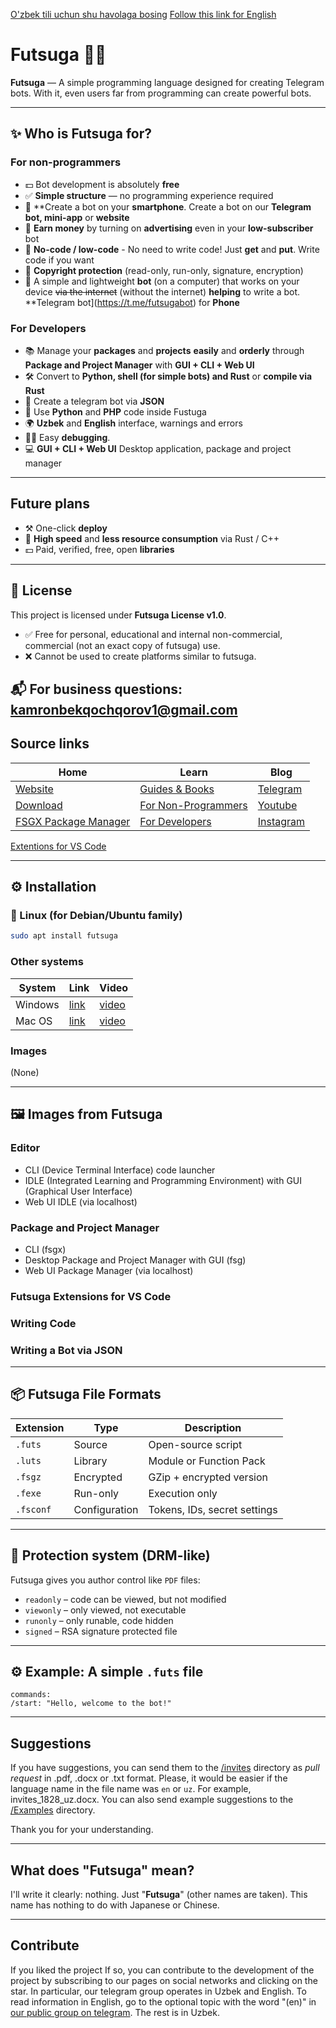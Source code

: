[O'zbek tili uchun shu havolaga bosing](README.uz.md)
[Follow this link for English](README.md)

# Futsuga 🧠✨

**Futsuga** — A simple programming language designed for creating Telegram bots. With it, even users far from programming can create powerful bots.

---

## ✨ Who is Futsuga for?

### For non-programmers
- 💵 Bot development is absolutely **free**
- ✅ **Simple structure** — no programming experience required
- 📱 **Create a bot on your **smartphone**. Create a bot on our **Telegram bot, mini-app** or **website**
- 💸 **Earn money** by turning on **advertising** even in your **low-subscriber** bot
- 🧠 **No-code / low-code** - No need to write code! Just **get** and **put**. Write code if you want
- 🔐 **Copyright protection** (read-only, run-only, signature, encryption)
- 🤖 A simple and lightweight **bot** (on a computer) that works on your device ~~via the internet~~ (without the internet) **helping** to write a bot. **Telegram bot](https://t.me/futsugabot) for **Phone**

### For Developers
- 📚 Manage your **packages** and **projects** **easily** and **orderly** through **Package and Project Manager** with **GUI + CLI + Web UI**
- 🛠️ Convert to **Python, shell (for simple bots) and Rust** or **compile via Rust**
- 📅 Create a telegram bot via **JSON**
- 📝 Use **Python** and **PHP** code inside Fustuga
- 🌍 **Uzbek** and **English** interface, warnings and errors
- ⛓️‍💥 Easy **debugging**.
- 💻 **GUI + CLI + Web UI** Desktop application, package and project manager

---

## Future plans
- ⚒️ One-click **deploy**
- 💫 **High speed** and **less resource consumption** via Rust / C++
- 💵 Paid, verified, free, open **libraries**

---
## 📜 License

This project is licensed under **Futsuga License v1.0**.

- ✅ Free for personal, educational and internal non-commercial, commercial (not an exact copy of futsuga) use.
- ❌ Cannot be used to create platforms similar to futsuga.

📬 For business questions: kamronbekqochqorov1@gmail.com
---

## Source links
| Home | Learn | Blog |
|--------|-----|-------|
| [Website](https://futsuga.uz) | [Guides & Books](https://futsuga.uz/guide) | [Telegram](https://t.me/futsuga) |
| [Download](https://futsuga.uz/download) | [For Non-Programmers](https://futsuga.uz/guide/for-scratch) | [Youtube](https://www.youtube.com/@futsuga) |
| [FSGX Package Manager](https://futsuga.uz/fsgx) | [For Developers](https://futsuga.uz/guide/for-coders) | [Instagram](https://www.instagram.com) |

[Extentions for VS Code]()

---

## ⚙️ Installation

### 🐧 Linux (for Debian/Ubuntu family)
```bash
sudo apt install futsuga
```

### Other systems
| System | Link | Video |
|-|-|-|
| Windows | [link](https://futsuga.uz/download/windows) |[video]() |
| Mac OS | [link](https://futsuga.uz/download/macos) | [video]() |

### Images
(None)

---

## 🖼️ Images from Futsuga
### Editor
- CLI (Device Terminal Interface) code launcher
- IDLE (Integrated Learning and Programming Environment) with GUI (Graphical User Interface)
- Web UI IDLE (via localhost)

### Package and Project Manager
- CLI (fsgx)
- Desktop Package and Project Manager with GUI (fsg)
- Web UI Package Manager (via localhost)

### Futsuga Extensions for VS Code

### Writing Code

### Writing a Bot via JSON

---

## 📦 Futsuga File Formats

| Extension | Type | Description |
| --------- | -------------- | ----------------------------------- |
| `.futs` | Source | Open-source script |
| `.luts` | Library | Module or Function Pack |
| `.fsgz` | Encrypted | GZip + encrypted version |
| `.fexe` | Run-only | Execution only |
| `.fsconf` | Configuration | Tokens, IDs, secret settings |

---

## 🔑 Protection system (DRM-like)

Futsuga gives you author control like `PDF` files:

- `readonly` – code can be viewed, but not modified
- `viewonly` – only viewed, not executable
- `runonly` – only runable, code hidden
- `signed` – RSA signature protected file

---

## ⚙️ Example: A simple `.futs` file

```futsuga
commands:
/start: "Hello, welcome to the bot!"
```

---

## Suggestions
If you have suggestions, you can send them to the [/invites](/invites) directory as *pull request* in .pdf, .docx or .txt format. Please, it would be easier if the language name in the file name was `en` or `uz`. For example, invites_1828_uz.docx. You can also send example suggestions to the [/Examples](/Examples/) directory.

Thank you for your understanding.

---

## What does "Futsuga" mean?
I'll write it clearly: nothing. Just "**Futsuga**" (other names are taken).
This name has nothing to do with Japanese or Chinese.

---

## Contribute
If you liked the project If so, you can contribute to the development of the project by subscribing to our pages on social networks and clicking on the star. In particular, our telegram group operates in Uzbek and English. To read information in English, go to the optional topic with the word "(en)" in [our public group on telegram](https://t.me/futsuga). The rest is in Uzbek.